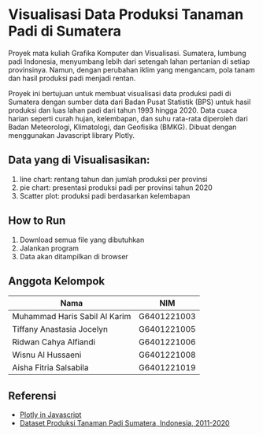# Visualisasi Data Produksi Tanaman Padi di Sumatera
Proyek mata kuliah Grafika Komputer dan Visualisasi. Sumatera, lumbung padi Indonesia, menyumbang lebih dari setengah lahan pertanian di setiap provinsinya. Namun, dengan perubahan iklim yang mengancam, pola tanam dan hasil produksi padi menjadi rentan.

Proyek ini bertujuan untuk membuat visualisasi data produksi padi di Sumatera dengan sumber data dari Badan Pusat Statistik (BPS) untuk hasil produksi dan luas lahan padi dari tahun 1993 hingga 2020. Data cuaca harian seperti curah hujan, kelembapan, dan suhu rata-rata diperoleh dari Badan Meteorologi, Klimatologi, dan Geofisika (BMKG).
Dibuat dengan menggunakan Javascript library Plotly. 

## Data yang di Visualisasikan:
1. line chart: rentang tahun dan jumlah produksi per provinsi
2. pie chart: presentasi produksi padi per provinsi tahun 2020
3. Scatter plot: produksi padi berdasarkan kelembapan

## How to Run
1. Download semua file yang dibutuhkan 
2. Jalankan program 
3. Data akan ditampilkan di browser

## Anggota Kelompok
|Nama|NIM|
|--|--|
|Muhammad Haris Sabil Al Karim|G6401221003|
|Tiffany Anastasia Jocelyn|G6401221005|
|Ridwan Cahya Alfiandi|G6401221006|
|Wisnu Al Hussaeni|G6401221008|
|Aisha Fitria Salsabila|G6401221019|


## Referensi
- [Plotly in Javascript ](https://plotly.com/javascript/)
- [Dataset Produksi Tanaman Padi Sumatera, Indonesia, 2011-2020](https://www.kaggle.com/datasets/ardikasatria/datasettanamanpadisumatera?select=Data_Tanaman_Padi_Sumatera_version_1.csv)

